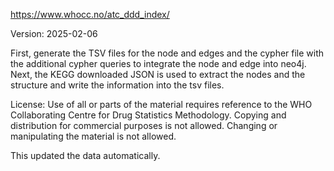 https://www.whocc.no/atc_ddd_index/

Version: 2025-02-06

First, generate the TSV files for the node and edges and the cypher file with the additional cypher queries to integrate the node and edge into neo4j.
Next, the KEGG downloaded JSON is used to extract the nodes and the structure and write the information into the tsv files.


License: Use of all or parts of the material requires reference to the WHO Collaborating Centre for Drug Statistics Methodology. Copying and distribution for commercial purposes is not allowed. Changing or manipulating the material is not allowed.

This updated the data automatically.